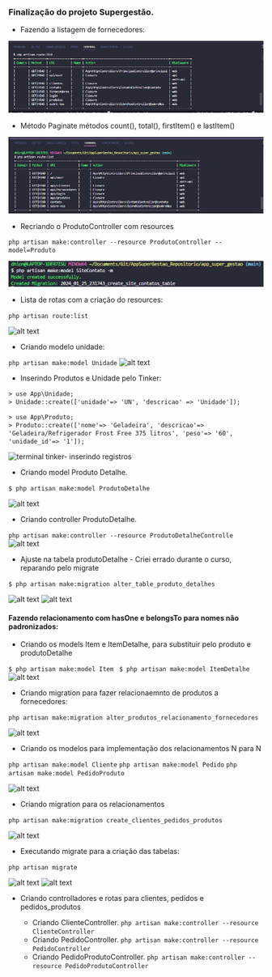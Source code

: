 ### Finalização do projeto Supergestão.
*  Fazendo a listagem de fornecedores:

![Listagem](image.png)

* Método Paginate métodos count(), total(), firstItem() e lastItem()

![Paginate Metodos](image-1.png)

* Recriando o ProdutoController com resources

```
php artisan make:controller --resource ProdutoController --model=Produto
```
![Criando Controller com resource](image-2.png)

* Lista de rotas com a criação do resources:

```php artisan route:list ```

![alt text](image-3.png)

* Criando modelo unidade:

``` php artisan make:model Unidade ``` 
![alt text](image-4.png)

* Inserindo Produtos e Unidade pelo Tinker:
```
> use App\Unidade;
> Unidade::create(['unidade'=> 'UN', 'descricao' => 'Unidade']);
```
```
> use App\Produto;
> Produto::create(['nome'=> 'Geladeira', 'descricao'=> 'Geladeira/Refrigerador Frost Free 375 litros', 'peso'=> '60', 'unidade_id'=> '1']);
```
![terminal tinker- inserindo registros](image-5.png)

* Criando model Produto Detalhe.

```$ php artisan make:model ProdutoDetalhe```

![alt text](image-6.png)

* Criando controller ProdutoDetalhe.

```php artisan make:controller --resource ProdutoDetalheControlle```
![alt text](image-7.png)

* Ajuste na tabela produtoDetalhe - Criei errado durante o curso, reparando pelo migrate

```$ php artisan make:migration alter_table_produto_detalhes```

![alt text](image-8.png)
![alt text](image-9.png)

#### Fazendo relacionamento com hasOne e belongsTo para nomes não padronizados:

* Criando os models Item e ItemDetalhe, para substituir pelo produto e produtoDetalhe

```$ php artisan make:model Item ```
```$ php artisan make:model ItemDetalhe ```
![alt text](image-10.png)

* Criando migration para fazer relacionaemnto de produtos a fornecedores:

```php artisan make:migration alter_produtos_relacionamento_fornecedores```

![alt text](image-11.png)

* Criando os modelos para implementação dos relacionamentos N para N

```php artisan make:model Cliente```
```php artisan make:model Pedido```
```php artisan make:model PedidoProduto```

![alt text](image-12.png)

* Criando migration para os relacionamentos

```php artisan make:migration create_clientes_pedidos_produtos```

![alt text](image-13.png)

* Executando migrate para a criação das tabelas:

```php artisan migrate```

![alt text](image-14.png)
![alt text](image-15.png)

* Criando controlladores e rotas para clientes, pedidos e pedidos_produtos

  * Criando ClienteController.
    ``` php artisan make:controller --resource ClienteController ```
  * Criando PedidoController.
    ``` php artisan make:controller --resource PedidoController ```
  * Criando PedidoProdutoController.
    ``` php artisan make:controller --resource PedidoProdutoController ```